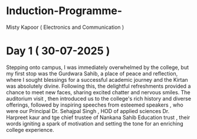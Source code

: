 # Induction-Programme-
Misty Kapoor  ( Electronics and Communication ) 
# Day 1 ( 30-07-2025 ) 
Stepping onto campus, I was immediately overwhelmed by the college, but my first stop was the Gurdwara Sahib, a place of peace and reflection, where I sought blessings for a successful academic journey and the Kirtan was absolutely divine. Following this, the delightful refreshments provided a chance to meet new faces, sharing excited chatter and nervous smiles. The auditorium visit , then introduced us to the college's rich history and diverse offerings, followed by inspiring speeches from esteemed speakers , who were our Principal Dr. Sehajpal Singh , HOD of applied sciences Dr. Harpreet kaur  and tge chief trustee of Nankana Sahib Education trust , their words igniting a spark of motivation and setting the tone for an enriching college experience. 

